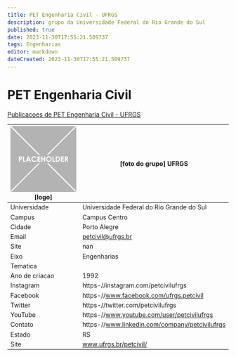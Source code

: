 ```yaml
---
title: PET Engenharia Civil - UFRGS
description: grupo da Universidade Federal do Rio Grande do Sul
published: true
date: 2023-11-30T17:55:21.509737
tags: Engenharias
editor: markdown
dateCreated: 2023-11-30T17:55:21.509737
---
```


# PET Engenharia Civil

[Publicacoes de PET Engenharia Civil - UFRGS](/atividade/48PETEngenhariaCivilUFRGS/feed.md)

| ![placeholder.png](/placeholder.png) [logo] | [foto do grupo] UFRGS         |
| ------------------------------------------- | ------------------------------------------------- |
| Universidade                                | Universidade Federal do Rio Grande do Sul      |
| Campus                                      | Campus Centro            |
| Cidade                                      | Porto Alegre             |
| Email                                       | petcivil@ufrgs.br             |
| Site                                        | nan              |
| Eixo                                        | Engenharias              |
| Tematica                                    |           |
| Ano de criacao                              | 1992        |
| Instagram                                   | https-//instagram.com/petcivilufrgs         |
| Facebook                                    | https-//www.facebook.com/ufrgs.petcivil          |
| Twitter                                     | https-//twitter.com/petcivilufrgs           |
| YouTube                                     | https-//www.youtube.com/user/petcivilufrgs           |
| Contato                                     | https-//www.linkedin.com/company/petcivilufrgs         |
| Estado                                      |  RS            |
| Site                                        | www.ufrgs.br/petcivil/ |
